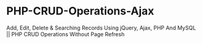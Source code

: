# PHP-CRUD-Operations-Ajax
Add, Edit, Delete &amp; Searching Records Using jQuery, Ajax, PHP And MySQL || PHP CRUD Operations Without Page Refresh
